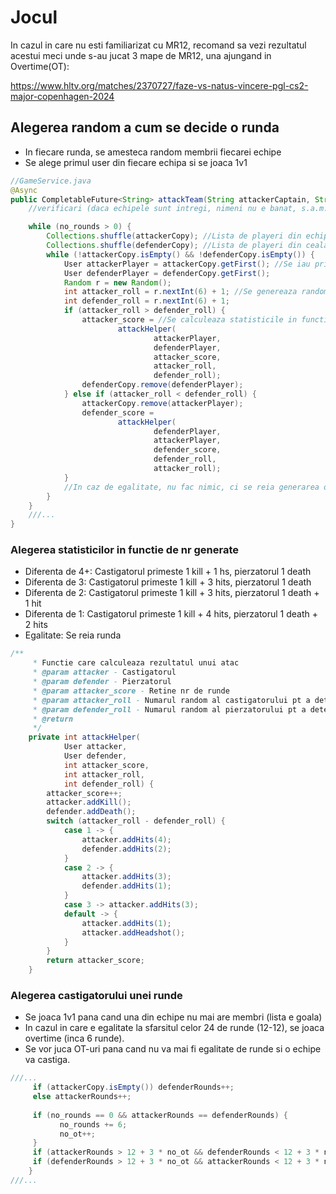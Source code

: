 # Jocul

In cazul in care nu esti familiarizat cu MR12, recomand sa vezi rezultatul acestui meci unde s-au jucat 3 mape de MR12, una ajungand in Overtime(OT):

https://www.hltv.org/matches/2370727/faze-vs-natus-vincere-pgl-cs2-major-copenhagen-2024

## Alegerea random a cum se decide o runda
- In fiecare runda, se amesteca random membrii fiecarei echipe
- Se alege primul user din fiecare echipa si se joaca 1v1
```java
//GameService.java
@Async
public CompletableFuture<String> attackTeam(String attackerCaptain, String defenderCaptain) {
    //verificari (daca echipele sunt intregi, nimeni nu e banat, s.a.m.d.)

    while (no_rounds > 0) {
        Collections.shuffle(attackerCopy); //Lista de playeri din echipa ce a initiat meciul
        Collections.shuffle(defenderCopy); //Lista de playeri din cealalta echipa
        while (!attackerCopy.isEmpty() && !defenderCopy.isEmpty()) {
            User attackerPlayer = attackerCopy.getFirst(); //Se iau primii useri
            User defenderPlayer = defenderCopy.getFirst();
            Random r = new Random();
            int attacker_roll = r.nextInt(6) + 1; //Se genereaza random un numar intre 1 si 6
            int defender_roll = r.nextInt(6) + 1;
            if (attacker_roll > defender_roll) {
                attacker_score = //Se calculeaza statisticile in functie de numerele generate.
                        attackHelper(
                                attackerPlayer,
                                defenderPlayer,
                                attacker_score,
                                attacker_roll,
                                defender_roll);
                defenderCopy.remove(defenderPlayer);
            } else if (attacker_roll < defender_roll) {
                attackerCopy.remove(attackerPlayer);
                defender_score =
                        attackHelper(
                                defenderPlayer,
                                attackerPlayer,
                                defender_score,
                                defender_roll,
                                attacker_roll);
            }
            //In caz de egalitate, nu fac nimic, ci se reia generarea de nr
        }
    }
    ///...
}
```

### Alegerea statisticilor in functie de nr generate
<ul>
 <li>Diferenta de 4+: Castigatorul primeste 1 kill + 1 hs, pierzatorul 1 death </li>
<li>Diferenta de 3: Castigatorul primeste 1 kill + 3 hits, pierzatorul 1 death</li>
<li>Diferenta de 2: Castigatorul primeste 1 kill + 3 hits, pierzatorul 1 death + 1 hit</li>
<li>Diferenta de 1: Castigatorul primeste 1 kill + 4 hits, pierzatorul 1 death + 2 hits</li>
<li>Egalitate: Se reia runda</li>
</ul>

```java
/**
     * Functie care calculeaza rezultatul unui atac
     * @param attacker - Castigatorul
     * @param defender - Pierzatorul
     * @param attacker_score - Retine nr de runde
     * @param attacker_roll - Numarul random al castigatorului pt a determina statisticile finale
     * @param defender_roll - Numarul random al pierzatorului pt a determina statisticile finale
     * @return
     */
    private int attackHelper(
            User attacker,
            User defender,
            int attacker_score,
            int attacker_roll,
            int defender_roll) {
        attacker_score++;
        attacker.addKill();
        defender.addDeath();
        switch (attacker_roll - defender_roll) {
            case 1 -> {
                attacker.addHits(4);
                defender.addHits(2);
            }
            case 2 -> {
                attacker.addHits(3);
                defender.addHits(1);
            }
            case 3 -> attacker.addHits(3);
            default -> {
                attacker.addHits(1);
                attacker.addHeadshot();
            }
        }
        return attacker_score;
    }
```

### Alegerea castigatorului unei runde
- Se joaca 1v1 pana cand una din echipe nu mai are membri (lista e goala)
- In cazul in care e egalitate la sfarsitul celor 24 de runde (12-12), se joaca overtime (inca 6 runde).
- Se vor juca OT-uri pana cand nu va mai fi egalitate de runde si o echipe va castiga.
```java
///...
     if (attackerCopy.isEmpty()) defenderRounds++;
     else attackerRounds++;
     
     if (no_rounds == 0 && attackerRounds == defenderRounds) {
           no_rounds += 6;
           no_ot++;
     }
     if (attackerRounds > 12 + 3 * no_ot && defenderRounds < 12 + 3 * no_ot) break;
     if (defenderRounds > 12 + 3 * no_ot && attackerRounds < 12 + 3 * no_ot) break;
    }
///...
```